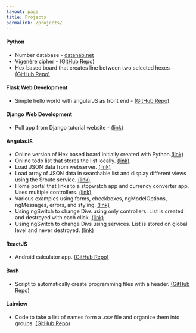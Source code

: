 ```yaml
---
layout: page
title: Projects
permalink: /projects/
---
```


#### Python

- Number database - [datanab.net][datanab-link]
- Vigenère cipher - [(GitHub Repo)][python-cipher]
- Hex based board that creates line between two selected hexes - [(GitHub Repo)][board-link]

#### Flask Web Development

- Simple hello world with angularJS as front end - [(GitHub Repo)][flask-project1]

#### Django Web Development

- Poll app from Django tutorial website - [(link)][django-project1]

#### AngularJS

- Online version of Hex based board initially created with Python.[(link)][angular-hex]
- Online todo list that stores the list locally. [(link)][todolist-link]
- Load JSON data from webserver. [(link)][server-link]
- Load array of JSON data in searchable list and display different views using the $route service. [(link)][project5-link]
- Home portal that links to a stopwatch app and currency converter app. Uses multiple controllers. [(link)][stopwatch-link]
- Various examples using forms, checkboxes, ngModelOptions, ngMessages, errors, and styling. [(link)][project7-link]
- Using ngSwitch to change Divs using only controllers. List is created and destroyed with each click. [(link)][project8-link]
- Using ngSwitch to change Divs using services. List is stored on global level and never destroyed. [(link)][project9-link]

#### ReactJS

- Android calculator app. [(GitHub Repo)][calculator-link]

#### Bash

- Script to automatically create programming files with a header. [(GitHub Repo)][bash-create]

#### Labview

- Code to take a list of names form a .csv file and organize them into groups. [(GitHub Repo)][labview-group]

[datanab-link]: http://www.datanab.net
[todolist-link]: http://joshuamfernandes.com/project3
[server-link]: http://joshuamfernandes.com/project4/
[project5-link]: http://joshuamfernandes.com/project5/
[calculator-link]: https://github.com/jmfernandes/Android/tree/master/Project1
[stopwatch-link]:http://joshuamfernandes.com/project6/
[project7-link]:http://joshuamfernandes.com/project7/
[labview-group]: https://github.com/jmfernandes/Labview/tree/master/GroupSorter
[python-cipher]: https://github.com/jmfernandes/Python/tree/master/cipher
[project8-link]: http://joshuamfernandes.com/project8/
[project9-link]: http://joshuamfernandes.com/project9/
[bash-create]: https://github.com/jmfernandes/Bash/blob/master/make_file.sh
[board-link]: https://github.com/jmfernandes/Python/blob/master/pyqt/hex.py
[angular-hex]: http://joshuamfernandes.com/project11/
[flask-project1]: https://github.com/jmfernandes/flask/tree/master/project1
[django-project1]: https://crag-demo.herokuapp.com/polls/
